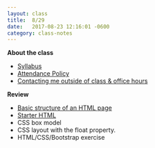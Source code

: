 ```yaml
---
layout: class
title:  8/29
date:   2017-08-23 12:16:01 -0600
category: class-notes
---
```


**About the class**
- [Syllabus](http://revitalk.com/mmp460/syllabus)
- [Attendance Policy](http://revitalk.com/mmp460/syllabus#college-attendance-policy)
- [Contacting me outside of class & office hours](http://revitalk.com/mmp460/contact)

**Review**
- [Basic structure of an HTML page](https://github.com/revitalk/mmp200/blob/master/html/basicHtmlStructure.html)
- [Starter HTML](https://github.com/revitalk/mmp200/blob/master/html/html-starter.html)
- CSS box model
- CSS layout with the float property.
- HTML/CSS/Bootstrap exercise 
